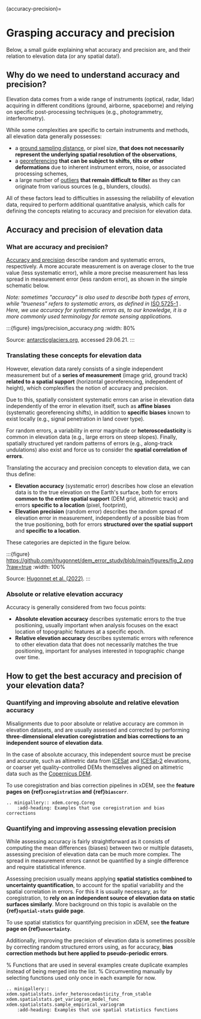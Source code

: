 (accuracy-precision)=

# Grasping accuracy and precision

Below, a small guide explaining what accuracy and precision are, and their relation to elevation data (or any spatial data!).

## Why do we need to understand accuracy and precision?

Elevation data comes from a wide range of instruments (optical, radar, lidar) acquiring in different conditions (ground,
airborne, spaceborne) and relying on specific post-processing techniques (e.g., photogrammetry, interferometry).

While some complexities are specific to certain instruments and methods, all elevation data generally possesses:

- a [ground sampling distance](https://en.wikipedia.org/wiki/Ground_sample_distance), or pixel size, **that does not necessarily represent the underlying spatial resolution of the observations**,
- a [georeferencing](https://en.wikipedia.org/wiki/Georeferencing) **that can be subject to shifts, tilts or other deformations** due to inherent instrument errors, noise, or associated processing schemes,
- a large number of [outliers](https://en.wikipedia.org/wiki/Outlier) **that remain difficult to filter** as they can originate from various sources (e.g., blunders, clouds).

All of these factors lead to difficulties in assessing the reliability of elevation data, required to
perform additional quantitative analysis, which calls for defining the concepts relating to accuracy and precision for elevation data.

## Accuracy and precision of elevation data

### What are accuracy and precision?

[Accuracy and precision](https://en.wikipedia.org/wiki/Accuracy_and_precision) describe random and systematic errors, respectively.
A more accurate measurement is on average closer to the true value (less systematic error), while a more precise measurement has
less spread in measurement error (less random error), as shown in the simple schematic below.

*Note: sometimes "accuracy" is also used to describe both types of errors, while "trueness" refers to systematic errors, as defined
in* [ISO 5725-1](https://www.iso.org/obp/ui/#iso:std:iso:5725:-1:ed-1:v1:en) *. Here, we use accuracy for systematic
errors as, to our knowledge, it is a more commonly used terminology for remote sensing applications.*

:::{figure} imgs/precision_accuracy.png
:width: 80%

Source: [antarcticglaciers.org](http://www.antarcticglaciers.org/glacial-geology/dating-glacial-sediments2/precision-and-accuracy-glacial-geology/), accessed 29.06.21.
:::

### Translating these concepts for elevation data

However, elevation data rarely consists of a single independent measurement but of a **series of measurement** (image grid,
ground track) **related to a spatial support** (horizontal georeferencing, independent of height), which complexifies
the notion of accuracy and precision.

Due to this, spatially consistent systematic errors can arise in elevation data independently of the error in elevation itself,
such as **affine biases** (systematic georeferencing shifts), in addition to **specific biases** known to exist locally
(e.g., signal penetration in land cover type).

For random errors, a variability in error magnitude or **heteroscedasticity** is common in elevation data (e.g.,
large errors on steep slopes). Finally, spatially structured yet random patterns of errors (e.g., along-track undulations)
also exist and force us to consider the **spatial correlation of errors**.

Translating the accuracy and precision concepts to elevation data, we can thus define:

- **Elevation accuracy** (systematic error) describes how close an elevation data is to the true elevation on the Earth's surface, both for errors **common to the entire spatial support**
(DEM grid, altimetric track) and errors **specific to a location** (pixel, footprint),
- **Elevation precision** (random error) describes the random spread of elevation error in measurement, independently of a possible bias from the true positioning, both for errors **structured over the spatial support** and **specific to a location**.

These categories are depicted in the figure below.

:::{figure} https://github.com/rhugonnet/dem_error_study/blob/main/figures/fig_2.png?raw=true
:width: 100%

Source: [Hugonnet et al. (2022)](https://doi.org/10.1109/jstars.2022.3188922).
:::

### Absolute or relative elevation accuracy

Accuracy is generally considered from two focus points:

- **Absolute elevation accuracy** describes systematic errors to the true positioning, usually important when analysis focuses on the exact location of topographic features at a specific epoch.
- **Relative elevation accuracy** describes systematic errors with reference to other elevation data that does not necessarily matches the true positioning, important for analyses interested in topographic change over time.

## How to get the best accuracy and precision of your elevation data?

### Quantifying and improving absolute and relative elevation accuracy

Misalignments due to poor absolute or relative accuracy are common in elevation datasets, and are usually assessed and
corrected by performing **three-dimensional elevation coregistration and bias corrections to an independent source
of elevation data**.

In the case of absolute accuracy, this independent source must be precise and accurate, such as altimetric data from
[ICESat](https://icesat.gsfc.nasa.gov/icesat/) and [ICESat-2](https://icesat-2.gsfc.nasa.gov/) elevations, or coarser yet
quality-controlled DEMs themselves aligned on altimetric data such as the
[Copernicus DEM](https://portal.opentopography.org/raster?opentopoID=OTSDEM.032021.4326.3).

To use coregistration and bias correction pipelines in xDEM, see the **feature pages on {ref}`coregistration` and {ref}`biascorr`**.

```{eval-rst}
.. minigallery:: xdem.coreg.Coreg
    :add-heading: Examples that use coregistration and bias corrections
```

### Quantifying and improving assessing elevation precision

While assessing accuracy is fairly straightforward as it consists of computing the mean differences (biases) between
two or multiple datasets, assessing precision of elevation data can be much more complex. The spread in measurement
errors cannot be quantified by a single difference and require statistical inference.

Assessing precision usually means applying **spatial statistics combined to uncertainty quantification**,
to account for the spatial variability and the spatial correlation in errors. For this it is usually necessary, as
for coregistration, to **rely on an independent source of elevation data on static surfaces similarly**. More background
on this topic is available on the **{ref}`spatial-stats` guide page**.

To use spatial statistics for quantifying precision in xDEM, see **the feature page on {ref}`uncertainty`**.

Additionally, improving the precision of elevation data is sometimes possible by correcting random structured
errors using, as for accuracy, **bias correction methods but here applied to pseudo-periodic errors**.

% Functions that are used in several examples create duplicate examples instead of being merged into the list.
% Circumventing manually by selecting functions used only once in each example for now.
```{eval-rst}
.. minigallery:: xdem.spatialstats.infer_heteroscedasticity_from_stable xdem.spatialstats.get_variogram_model_func xdem.spatialstats.sample_empirical_variogram
    :add-heading: Examples that use spatial statistics functions
```
